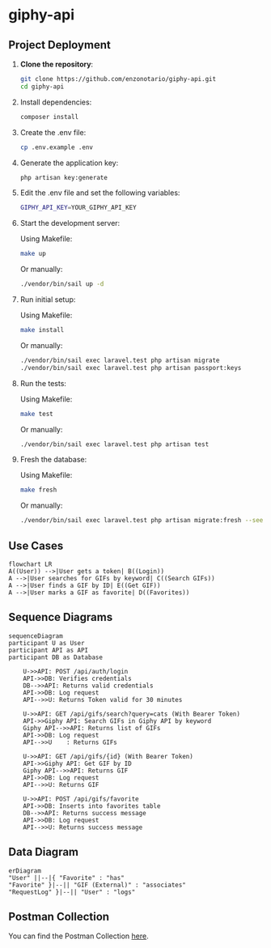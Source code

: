 # giphy-api

## Project Deployment

1. **Clone the repository**:
   ```bash
   git clone https://github.com/enzonotario/giphy-api.git
   cd giphy-api
   ```
1. Install dependencies:

    ```bash
    composer install
    ```

1.  Create the .env file:

    ```bash
    cp .env.example .env
    ```

1.  Generate the application key:

    ```bash
    php artisan key:generate
    ```
    
1. Edit the .env file and set the following variables:

    ```bash
    GIPHY_API_KEY=YOUR_GIPHY_API_KEY
    ```

1.  Start the development server:
    
    Using Makefile:

    ```bash
    make up
    ```
    
    Or manually:

    ```bash
    ./vendor/bin/sail up -d
    ```
    
1.  Run initial setup:

    Using Makefile:

    ```bash
    make install
    ```
    
    Or manually:

    ```bash
    ./vendor/bin/sail exec laravel.test php artisan migrate
	./vendor/bin/sail exec laravel.test php artisan passport:keys
    ```

1.  Run the tests:

    Using Makefile:

    ```bash
    make test
    ```
    
    Or manually:

    ```bash
    ./vendor/bin/sail exec laravel.test php artisan test
    ```
    
7.  Fresh the database:

    Using Makefile:

    ```bash
    make fresh
    ```
    
    Or manually:

    ```bash
    ./vendor/bin/sail exec laravel.test php artisan migrate:fresh --seed
    ```

## Use Cases

```mermaid
flowchart LR
A((User)) -->|User gets a token| B((Login))
A -->|User searches for GIFs by keyword| C((Search GIFs))
A -->|User finds a GIF by ID| E((Get GIF))
A -->|User marks a GIF as favorite| D((Favorites))
```

## Sequence Diagrams

```mermaid
sequenceDiagram
participant U as User
participant API as API
participant DB as Database

    U->>API: POST /api/auth/login
    API->>DB: Verifies credentials
    DB-->>API: Returns valid credentials
    API->>DB: Log request
    API-->>U: Returns Token valid for 30 minutes

    U->>API: GET /api/gifs/search?query=cats (With Bearer Token)
    API->>Giphy API: Search GIFs in Giphy API by keyword
    Giphy API-->>API: Returns list of GIFs
    API->>DB: Log request
    API-->>U    : Returns GIFs

    U->>API: GET /api/gifs/{id} (With Bearer Token)
    API->>Giphy API: Get GIF by ID
    Giphy API-->>API: Returns GIF
    API->>DB: Log request
    API-->>U: Returns GIF
    
    U->>API: POST /api/gifs/favorite
    API->>DB: Inserts into favorites table
    DB-->>API: Returns success message
    API->>DB: Log request
    API-->>U: Returns success message
```

## Data Diagram

```mermaid
erDiagram
"User" ||--|{ "Favorite" : "has"
"Favorite" }|--|| "GIF (External)" : "associates"
"RequestLog" }|--|| "User" : "logs"
```

## Postman Collection

You can find the Postman Collection [here](./giphy-api.postman_collection.json).
